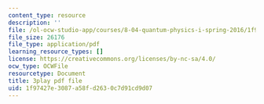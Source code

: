 ```yaml
---
content_type: resource
description: ''
file: /ol-ocw-studio-app/courses/8-04-quantum-physics-i-spring-2016/1f97427e3087a58fd2630c7d91cd9d07_mnvYIEbJXlM.pdf
file_size: 26176
file_type: application/pdf
learning_resource_types: []
license: https://creativecommons.org/licenses/by-nc-sa/4.0/
ocw_type: OCWFile
resourcetype: Document
title: 3play pdf file
uid: 1f97427e-3087-a58f-d263-0c7d91cd9d07
---
```

